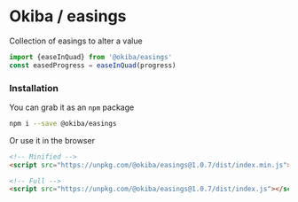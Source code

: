 

# Okiba / easings
Collection of easings to alter a value




```javascript
import {easeInQuad} from '@okiba/easings'
const easedProgress = easeInQuad(progress)
```



### Installation

You can grab it as an `npm` package 
```bash
npm i --save @okiba/easings
```

Or use it in the browser
```html
<!-- Minified -->
<script src="https://unpkg.com/@okiba/easings@1.0.7/dist/index.min.js"></script>

<!-- Full -->
<script src="https://unpkg.com/@okiba/easings@1.0.7/dist/index.js"></script>
```



